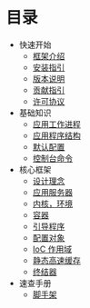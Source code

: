 # 目录

* 快速开始
    * [框架介绍](about/spiral.md)
    * [安装指引](about/install.md)
    * [版本说明](about/semver.md)
    * [贡献指引](about/contributing.md)
    * [许可协议](/license.md)
* 基础知识
    * [应用工作进程](basic/workers.md)
    * [应用程序结构](basic/structure.md)
    * [默认配置](basic/configuration.md)
    * [控制台命令](basic/commands.md)
* 核心框架
    * [设计理念](framework/design.md)
    * [应用服务器](framework/application-server.md)
    * [内核，环境](framework/kernel.md)
    * [容器](framework/container.md)
    * [引导程序](framework/bootloader.md)
    * [配置对象](framework/config.md)
    * [IoC 作用域](framework/scopes.md)
    * [静态高速缓存](framework/memory.md)
    * [终结器](framework/finalizers.md)
* 速查手册
    * [脚手架](cookbook/scaffolding.md)
    